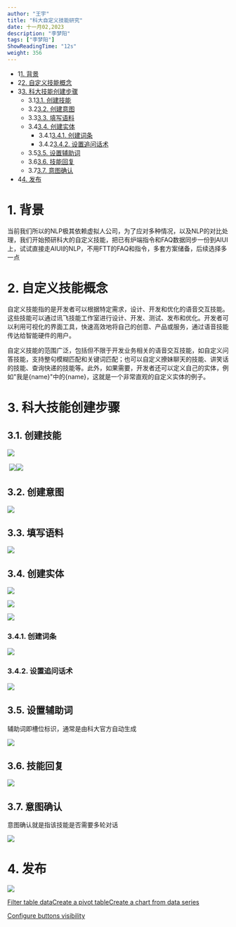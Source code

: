 ```yaml
---
author: "王宇"
title: "科大自定义技能研究"
date: 十一月02,2023
description: "李梦阳"
tags: ["李梦阳"]
ShowReadingTime: "12s"
weight: 356
---
```

*   1[1\. 背景](#id-科大自定义技能研究-背景)
*   2[2\. 自定义技能概念](#id-科大自定义技能研究-自定义技能概念)
*   3[3\. 科大技能创建步骤](#id-科大自定义技能研究-科大技能创建步骤)
    *   3.1[3.1. 创建技能](#id-科大自定义技能研究-创建技能)
    *   3.2[3.2. 创建意图](#id-科大自定义技能研究-创建意图)
    *   3.3[3.3. 填写语料](#id-科大自定义技能研究-填写语料)
    *   3.4[3.4. 创建实体](#id-科大自定义技能研究-创建实体)
        *   3.4.1[3.4.1. 创建词条](#id-科大自定义技能研究-创建词条)
        *   3.4.2[3.4.2. 设置追问话术](#id-科大自定义技能研究-设置追问话术)
    *   3.5[3.5. 设置辅助词](#id-科大自定义技能研究-设置辅助词)
    *   3.6[3.6. 技能回复](#id-科大自定义技能研究-技能回复)
    *   3.7[3.7. 意图确认](#id-科大自定义技能研究-意图确认)
*   4[4\. 发布](#id-科大自定义技能研究-发布)

1\. 背景
======

当前我们所以的NLP极其依赖虚拟人公司，为了应对多种情况，以及NLP的对比处理，我们开始预研科大的自定义技能，把已有炉端指令和FAQ数据同步一份到AIUI上，试试直接走AIUI的NLP，不用FTT的FAQ和指令，多套方案储备，后续选择多一点

2\. 自定义技能概念
===========

自定义技能指的是开发者可以根据特定需求，设计、开发和优化的语音交互技能。这些技能可以通过讯飞技能工作室进行设计、开发、测试、发布和优化。开发者可以利用可视化的界面工具，快速高效地将自己的创意、产品或服务，通过语音技能传达给智能硬件的用户。

自定义技能的范围广泛，包括但不限于开发业务相关的语音交互技能，如自定义问答技能，支持整句模糊匹配和关键词匹配；也可以自定义撩妹聊天的技能、讲笑话的技能、查询快递的技能等。此外，如果需要，开发者还可以定义自己的实体，例如"我是{name}"中的{name}，这就是一个非常直观的自定义实体的例子。

3\. 科大技能创建步骤
============

3.1. 创建技能
---------

![](/download/attachments/109730208/image2023-11-1_9-20-34.png?version=1&modificationDate=1698801634988&api=v2)     

 ![](/download/thumbnails/109730208/image2023-11-1_9-20-55.png?version=1&modificationDate=1698801655388&api=v2)![](/download/thumbnails/109730208/image2023-11-1_9-33-1.png?version=1&modificationDate=1698802381580&api=v2)

3.2. 创建意图
---------

![](/download/attachments/109730208/image2023-11-1_9-37-1.png?version=1&modificationDate=1698802621587&api=v2)

3.3. 填写语料
---------

![](/download/attachments/109730208/image2023-11-1_9-40-10.png?version=1&modificationDate=1698802810720&api=v2)

3.4. 创建实体
---------

![](/download/attachments/109730208/image2023-11-1_9-43-42.png?version=1&modificationDate=1698803022702&api=v2)

![](/download/attachments/109730208/image2023-11-1_9-41-40.png?version=1&modificationDate=1698802901161&api=v2)

![](/download/attachments/109730208/image2023-11-1_9-42-16.png?version=1&modificationDate=1698802937071&api=v2)

### 3.4.1. 创建词条

![](/download/attachments/109730208/image2023-11-1_9-43-0.png?version=1&modificationDate=1698802981113&api=v2)

### 3.4.2. 设置追问话术

![](/download/attachments/109730208/image2023-11-1_9-44-49.png?version=1&modificationDate=1698803089782&api=v2)

3.5. 设置辅助词
----------

辅助词即槽位标识，通常是由科大官方自动生成

![](/download/attachments/109730208/image2023-11-1_9-50-16.png?version=1&modificationDate=1698803416340&api=v2)

3.6. 技能回复
---------

![](/download/attachments/109730208/image2023-11-1_9-52-41.png?version=1&modificationDate=1698803561815&api=v2)

3.7. 意图确认
---------

意图确认就是指该技能是否需要多轮对话

![](/download/attachments/109730208/image2023-11-1_9-53-40.png?version=1&modificationDate=1698803620297&api=v2)

4\. 发布
======

![](/download/attachments/109730208/image2023-11-1_9-54-25.png?version=1&modificationDate=1698803665799&api=v2)

  

[Filter table data](#)[Create a pivot table](#)[Create a chart from data series](#)

[Configure buttons visibility](/users/tfac-settings.action)